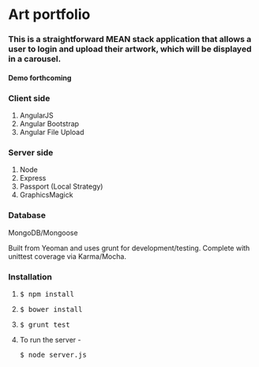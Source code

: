 Art portfolio
=============

<h3>This is a straightforward MEAN stack application that allows a user to
login and upload their artwork, which will be displayed in a carousel.</h3>

<h4>Demo forthcoming</h4>

<h3>Client side</h3>
<ol>
	<li>AngularJS</li>
	<li>Angular Bootstrap</li>
	<li>Angular File Upload</li>
</ol>

<h3>Server side</h3>
<ol>
	<li>Node</li>
	<li>Express</li>
	<li>Passport (Local Strategy)</li>
	<li>GraphicsMagick</li>
</ol>

<h3>Database</h3>
MongoDB/Mongoose

Built from Yeoman and uses grunt for development/testing.
Complete with unittest coverage via Karma/Mocha.

<h3>Installation</h3>
<ol>
	<li><pre>$ npm install</pre></li>
	<li><pre>$ bower install</pre></li>
	<li><pre>$ grunt test</pre></li>
	<li>To run the server - <pre>$ node server.js</pre></li>
</ol>
